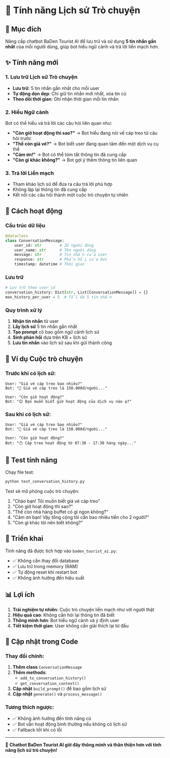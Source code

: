 # 💬 Tính năng Lịch sử Trò chuyện

## 🎯 Mục đích
Nâng cấp chatbot BaDen Tourist AI để lưu trữ và sử dụng **5 tin nhắn gần nhất** của mỗi người dùng, giúp bot hiểu ngữ cảnh và trả lời liền mạch hơn.

## ✨ Tính năng mới

### 1. Lưu trữ Lịch sử Trò chuyện
- **Lưu trữ**: 5 tin nhắn gần nhất cho mỗi user
- **Tự động dọn dẹp**: Chỉ giữ tin nhắn mới nhất, xóa tin cũ
- **Theo dõi thời gian**: Ghi nhận thời gian mỗi tin nhắn

### 2. Hiểu Ngữ cảnh
Bot có thể hiểu và trả lời các câu hỏi liên quan như:
- **"Còn giờ hoạt động thì sao?"** → Bot hiểu đang nói về cáp treo từ câu hỏi trước
- **"Thế còn giá vé?"** → Bot biết user đang quan tâm đến một dịch vụ cụ thể
- **"Cảm ơn!"** → Bot có thể tóm tắt thông tin đã cung cấp
- **"Còn gì khác không?"** → Bot gợi ý thêm thông tin liên quan

### 3. Trả lời Liền mạch
- Tham khảo lịch sử để đưa ra câu trả lời phù hợp
- Không lặp lại thông tin đã cung cấp
- Kết nối các câu hỏi thành một cuộc trò chuyện tự nhiên

## 🔧 Cách hoạt động

### Cấu trúc dữ liệu
```python
@dataclass
class ConversationMessage:
    user_id: str        # ID người dùng
    user_name: str      # Tên người dùng  
    message: str        # Tin nhắn của user
    response: str       # Phản hồi của bot
    timestamp: datetime # Thời gian
```

### Lưu trữ
```python
# Lưu trữ theo user_id
conversation_history: Dict[str, List[ConversationMessage]] = {}
max_history_per_user = 5  # Tối đa 5 tin nhắn
```

### Quy trình xử lý
1. **Nhận tin nhắn** từ user
2. **Lấy lịch sử** 5 tin nhắn gần nhất
3. **Tạo prompt** có bao gồm ngữ cảnh lịch sử
4. **Sinh phản hồi** dựa trên KB + lịch sử
5. **Lưu tin nhắn** vào lịch sử sau khi gửi thành công

## 📝 Ví dụ Cuộc trò chuyện

### Trước khi có lịch sử:
```
User: "Giá vé cáp treo bao nhiêu?"
Bot: "🚠 Giá vé cáp treo là 150.000đ/người..."

User: "Còn giờ hoạt động?"
Bot: "😊 Bạn muốn biết giờ hoạt động của dịch vụ nào ạ?"
```

### Sau khi có lịch sử:
```
User: "Giá vé cáp treo bao nhiêu?"
Bot: "🚠 Giá vé cáp treo là 150.000đ/người..."

User: "Còn giờ hoạt động?"
Bot: "🕐 Cáp treo hoạt động từ 07:30 - 17:30 hàng ngày..."
```

## 🧪 Test tính năng

Chạy file test:
```bash
python test_conversation_history.py
```

Test sẽ mô phỏng cuộc trò chuyện:
1. "Chào bạn! Tôi muốn biết giá vé cáp treo"
2. "Còn giờ hoạt động thì sao?"
3. "Thế còn nhà hàng buffet có gì ngon không?"
4. "Cảm ơn bạn! Vậy tổng cộng tôi cần bao nhiêu tiền cho 2 người?"
5. "Còn gì khác tôi nên biết không?"

## 🚀 Triển khai

Tính năng đã được tích hợp vào `baden_tourist_ai.py`:
- ✅ Không cần thay đổi database
- ✅ Lưu trữ trong memory (RAM)
- ✅ Tự động reset khi restart bot
- ✅ Không ảnh hưởng đến hiệu suất

## 📊 Lợi ích

1. **Trải nghiệm tự nhiên**: Cuộc trò chuyện liền mạch như với người thật
2. **Hiệu quả cao**: Không cần hỏi lại thông tin đã biết
3. **Thông minh hơn**: Bot hiểu ngữ cảnh và ý định user
4. **Tiết kiệm thời gian**: User không cần giải thích lại từ đầu

## 🔄 Cập nhật trong Code

### Thay đổi chính:
1. **Thêm class** `ConversationMessage`
2. **Thêm methods**:
   - `add_to_conversation_history()`
   - `get_conversation_context()`
3. **Cập nhật** `build_prompt()` để bao gồm lịch sử
4. **Cập nhật** `generate()` và `process_message()`

### Tương thích ngược:
- ✅ Không ảnh hưởng đến tính năng cũ
- ✅ Bot vẫn hoạt động bình thường nếu không có lịch sử
- ✅ Fallback tốt khi có lỗi

---

🎉 **Chatbot BaDen Tourist AI giờ đây thông minh và thân thiện hơn với tính năng lịch sử trò chuyện!**